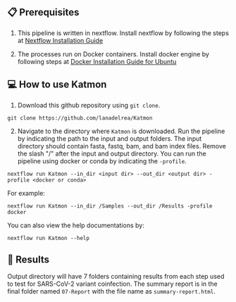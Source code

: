 ## :clipboard: Prerequisites
1) This pipeline is written in nextflow. Install nextflow by following the steps at [Nextflow Installation Guide](https://www.nextflow.io/docs/latest/getstarted.html#installation)

2) The processes run on Docker containers. Install docker engine by following steps at [Docker Installation Guide for Ubuntu](https://docs.docker.com/engine/install/ubuntu/)

## :computer: How to use Katmon
1) Download this github repository using `git clone`.
```
git clone https://github.com/lanadelrea/Katmon
```

2) Navigate to the directory where `Katmon` is downloaded. Run the pipeline by indicating the path to the input and output folders. The input directory should contain fasta, fastq, bam, and bam index files. Remove the slash "/" after the input and output directory. You can run the pipeline using docker or conda by indicating the `-profile`. 

```
nextflow run Katmon --in_dir <input dir> --out_dir <output dir> -profile <docker or conda>
```

For example:
```
nextflow run Katmon --in_dir /Samples --out_dir /Results -profile docker
```

You can also view the help documentations by:
```
nextflow run Katmon --help
```

## :open_file_folder: Results
Output directory will have 7 folders containing results from each step used to test for SARS-CoV-2 variant coinfection. The summary report is in the final folder named `07-Report` with the file name as `summary-report.html`.
